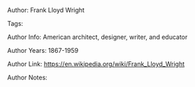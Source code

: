 Author: Frank Lloyd Wright

Tags:

Author Info:  American architect, designer, writer, and educator

Author Years: 1867-1959

Author Link:  https://en.wikipedia.org/wiki/Frank_Lloyd_Wright

Author Notes:


